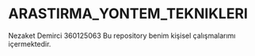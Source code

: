 # ARASTIRMA_YONTEM_TEKNIKLERI
Nezaket Demirci 
360125063
Bu repository benim kişisel çalışmalarımı içermektedir.

